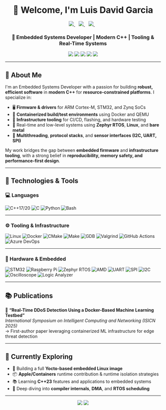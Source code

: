 <h1 align="center">👋 Welcome, I'm Luis David Garcia</h1>
<p align="center">
  <a href="https://www.linkedin.com/in/luisgd/">
    <img src="https://img.shields.io/badge/linkedin-%230077B5.svg?&style=for-the-badge&logo=linkedin&logoColor=white" />
  </a>&nbsp;&nbsp;
  <a href="https://www.youtube.com/@DonLDG/">
    <img src="https://img.shields.io/badge/YouTube-FF0000?style=for-the-badge&logo=youtube&logoColor=white" />
  </a>&nbsp;&nbsp;
  <a href="mailto:luisdavidgarcia@protonmail.com">
    <img src="https://img.shields.io/badge/Email-%2312100E.svg?&style=for-the-badge&logo=protonmail&logoColor=#6D4AFF">
  </a>&nbsp;&nbsp;
</p>

<h3 align="center">🚀 Embedded Systems Developer | Modern C++ | Tooling & Real-Time Systems</h3>

<p align="center">
  <img src="https://img.shields.io/badge/C++17%2F20-blue?logo=c%2B%2B&logoColor=white" />
  <img src="https://img.shields.io/badge/Zephyr-RTOS-purple?logo=linux&logoColor=white" />
  <img src="https://img.shields.io/badge/Embedded%20Linux-ARM-green?logo=linux" />
  <img src="https://img.shields.io/badge/Docker-Automation-blue?logo=docker" />
  <img src="https://img.shields.io/badge/Python-Scripting-yellow?logo=python" />
</p>

---

## 🧠 About Me

I'm an Embedded Systems Developer with a passion for building **robust, efficient software** in **modern C++** for **resource-constrained platforms**. I specialize in:

- 🖥️ **Firmware & drivers** for ARM Cortex-M, STM32, and Zynq SoCs
- 🧪 **Containerized build/test environments** using Docker and QEMU
- 🧰 **Infrastructure tooling** for CI/CD, flashing, and hardware testing
- 🔧 Real-time and low-level systems using **Zephyr RTOS**, **Linux**, and **bare metal**
- 🧵 **Multithreading**, **protocol stacks**, and **sensor interfaces (I2C, UART, SPI)**

My work bridges the gap between **embedded firmware** and **infrastructure tooling**, with a strong belief in **reproducibility, memory safety, and performance-first design**.

---

## 🔨 Technologies & Tools

### 💻 Languages
![C++17/20](https://img.shields.io/badge/C++17%2F20-blue?logo=c%2B%2B&logoColor=white)
![C](https://img.shields.io/badge/C-blue?logo=c&logoColor=white)
![Python](https://img.shields.io/badge/Python-yellow?logo=python&logoColor=white)
![Bash](https://img.shields.io/badge/Bash-grey?logo=gnubash&logoColor=white)

---

### ⚙️ Tooling & Infrastructure
![Linux](https://img.shields.io/badge/Linux-FCC624?&logo=linux&logoColor=black)
![Docker](https://img.shields.io/badge/Docker-2496ED?logo=docker&logoColor=white)
![CMake](https://img.shields.io/badge/CMake-064F8C?logo=cmake&logoColor=white)
![Make](https://img.shields.io/badge/Makefile-darkgreen?logo=gnu&logoColor=white)
![GDB](https://img.shields.io/badge/GDB-lightgrey?logo=gnu&logoColor=white)
![Valgrind](https://img.shields.io/badge/Valgrind-purple)
![GitHub Actions](https://img.shields.io/badge/GitHub%20Actions-2088FF?logo=githubactions&logoColor=white)
![Azure DevOps](https://img.shields.io/badge/Azure%20DevOps-0078D7?logo=azuredevops&logoColor=white)

---

### 🔧 Hardware & Embedded
![STM32](https://img.shields.io/badge/STM32-03234B?logo=stmicroelectronics&logoColor=white)
![Raspberry Pi](https://img.shields.io/badge/Raspberry%20Pi-C51A4A?logo=raspberrypi&logoColor=white)
![Zephyr RTOS](https://img.shields.io/badge/Zephyr%20RTOS-8253c1?logo=zephyrproject&logoColor=white)
![AMD](https://img.shields.io/badge/Zynq%20%7C%20Vivado-ED1C24?logo=amd&logoColor=white&logoSize=auto)
![UART](https://img.shields.io/badge/UART-grey)
![SPI](https://img.shields.io/badge/SPI-grey)
![I2C](https://img.shields.io/badge/I2C-grey)
![Oscilloscope](https://img.shields.io/badge/Oscilloscope-bluegrey)
![Logic Analyzer](https://img.shields.io/badge/Logic%20Analyzer-bluegrey)

---

## 📚 Publications

📄 **“Real-Time DDoS Detection Using a Docker-Based Machine Learning Testbed”**  
_International Symposium on Intelligent Computing and Networking (ISICN 2025)_  
→ First-author paper leveraging containerized ML infrastructure for edge threat detection

---

## 🌱 Currently Exploring

- 🔧 Building a full **Yocto-based embedded Linux image**
- 📦 **Apple/Containers** runtime contribution & runtime isolation strategies
- 📚 Learning **C++23** features and applications to embedded systems 
- 📘 Deep diving into **compiler internals**, **DMA**, and **RTOS scheduling**

---

<p align="center">
  <img src="https://github-readme-stats.vercel.app/api?username=luisdavidgarcia&show_icons=true&theme=radical" />
  <img src="https://github-readme-stats.vercel.app/api/top-langs/?username=luisdavidgarcia&layout=compact&theme=radical" />
</p>

